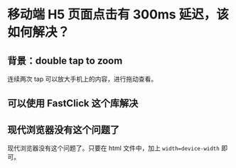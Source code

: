 # 移动端 H5 页面点击有 300ms 延迟，该如何解决？

## 背景：double tap to zoom

连续两次 tap 可以放大手机上的内容，进行拖动查看。

## 可以使用 FastClick 这个库解决

## 现代浏览器没有这个问题了

现代浏览器没有这个问题了。只要在 html 文件中，加上  `width=device-width` 即可。